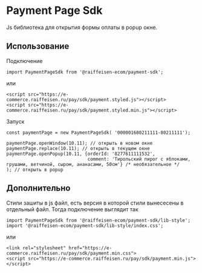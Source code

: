 # Payment Page Sdk

Js библиотека для открытия формы оплаты в popup окне.

## Использование

Подключение

```
import PaymentPageSdk from '@raiffeisen-ecom/payment-sdk';
```

или 

```
<script src="https://e-commerce.raiffeisen.ru/pay/sdk/payment.styled.js"></script>
<script src="https://e-commerce.raiffeisen.ru/pay/sdk/payment.styled.min.js"></script>
```

Запуск

```
const paymentPage = new PaymentPageSdk( '000001680211111-80211111');

paymentPage.openWindow(10.11); // открыть в новом окне
paymentPage.replace(10.11); // открыть в текущем окне
paymentPage.openPopup(10.11, {orderId: '8277611111532', 
                              comment: 'Тирольский пирог с яблоками, грушами, ветчиной, сыром, ананасами, 50см'} /* необязательное */
); // открыть в popup

```

## Дополнительно

Стили зашиты в js файл, есть версия в которой стили вынесесены в отдельный файл. Тогда подключение выглядит так

```
import PaymentPageSdk from '@raiffeisen-ecom/payment-sdk/lib-style';
import '@raiffeisen-ecom/payment-sdk/lib-style/index.css';
```

или

```
<link rel="stylesheet" href="https://e-commerce.raiffeisen.ru/pay/sdk/payment.min.css">
<script src="https://e-commerce.raiffeisen.ru/pay/sdk/payment.min.js"></script>
```